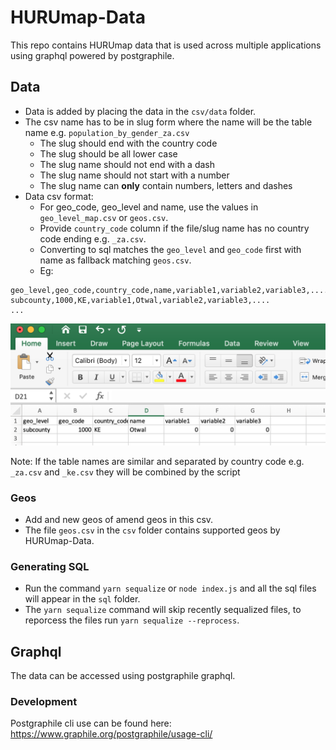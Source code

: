 # HURUmap-Data

This repo contains HURUmap data that is used across multiple applications using graphql powered by postgraphile.

## Data

- Data is added by placing the data in the `csv/data` folder. 
- The csv name has to be in slug form where the name will be the table name e.g. `population_by_gender_za.csv`
    - The slug should end with the country code
    - The slug should be all lower case
    - The slug name should not end with a dash
    - The slug name should not start with a number
    - The slug name can **only** contain numbers, letters and dashes
- Data csv format:
    - For geo_code, geo_level and name, use the values in `geo_level_map.csv` or `geos.csv`.
    - Provide `country_code` column if the file/slug name has no country code ending e.g. `_za.csv`.
    - Converting to sql matches the `geo_level` and `geo_code` first with name as fallback matching `geos.csv`.
    - Eg:
```
geo_level,geo_code,country_code,name,variable1,variable2,variable3,....
subcounty,1000,KE,variable1,Otwal,variable2,variable3,....
...
```
![CSV EXAMPLE](/csv-example.png)

Note: If the table names are similar and separated by country code e.g. `_za.csv` and `_ke.csv` they will be combined by the script

### Geos

- Add and new geos of amend geos in this csv.
- The file `geos.csv` in the `csv` folder contains supported geos by HURUmap-Data.

### Generating SQL

- Run the command `yarn sequalize` or `node index.js` and all the sql files will appear in the `sql` folder.
- The `yarn sequalize` command will skip recently sequalized files, to reporcess the files run `yarn sequalize --reprocess`.

## Graphql

The data can be accessed using postgraphile graphql.

### Development

Postgraphile cli use can be found here: https://www.graphile.org/postgraphile/usage-cli/
